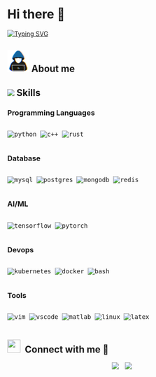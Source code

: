 # Hi there 👋

[![Typing SVG](https://readme-typing-svg.demolab.com?font=Rowdies&size=28&duration=3000&pause=1000&color=3FF728&center=false&vCenter=true&multiline=true&width=440&height=90&lines=Welcome+to+my+GitHub+Profile!;I'm+a+Machine+Learning+Engineer)](https://git.io/typing-svg)

## <picture><img src = "https://github.com/0xAbdulKhalid/0xAbdulKhalid/raw/main/assets/mdImages/about_me.gif" width = 50px></picture> **About me**

## <img src="https://media2.giphy.com/media/QssGEmpkyEOhBCb7e1/giphy.gif?cid=ecf05e47a0n3gi1bfqntqmob8g9aid1oyj2wr3ds3mg700bl&rid=giphy.gif" width ="25"><b> Skills</b>

### Programming Languages

<p style="display: inline-block;" align="left">
  	<kbd>
    	<img title="python" width="30px" src="" /> 
  	</kbd>
	<kbd>
    	<img title="c++" width="30px" src="" /> 
  	</kbd>
	<kbd>
    	<img title="rust" width="30px" src="" /> 
  	</kbd>
</p>

### Database

<p style="display: inline-block;" align="left">
  	<kbd>
    	<img title="mysql" width="30px" src="" /> 
  	</kbd>
	<kbd>
    	<img title="postgres" width="30px" src="" /> 
  	</kbd>
	<kbd>
    	<img title="mongodb" width="30px" src="" /> 
  	</kbd>
	<kbd>
    	<img title="redis" width="30px" src="" /> 
  	</kbd>
</p>

### AI/ML

<p style="display: inline-block;" align="left">
  	<kbd>
    	<img title="tensorflow" width="30px" src="" /> 
  	</kbd>
	<kbd>
    	<img title="pytorch" width="30px" src="" /> 
  	</kbd>
</p>

### Devops

<p style="display: inline-block;" align="left">
  	<kbd>
    	<img title="kubernetes" width="30px" src="" /> 
  	</kbd>
	<kbd>
    	<img title="docker" width="30px" src="" /> 
  	</kbd>
	<kbd>
    	<img title="bash" width="30px" src="" /> 
  	</kbd>
</p>

### Tools

<p style="display: inline-block;" align="left">
  	<kbd>
    	<img title="vim" width="30px" src="" /> 
  	</kbd>
	<kbd>
    	<img title="vscode" width="30px" src="" /> 
  	</kbd>
	<kbd>
    	<img title="matlab" width="30px" src="" /> 
  	</kbd>
	<kbd>
    	<img title="linux" width="30px" src="" /> 
  	</kbd>
	<kbd>
    	<img title="latex" width="30px" src="" /> 
  	</kbd>
</p>

## <img src="https://media.giphy.com/media/iY8CRBdQXODJSCERIr/giphy.gif" width="30" height="30" style="margin-right: 10px;"><b>Connect with me 🤝<b>

<p align="center">
 <div align="center"  class="icons-social" style="margin-left: 10px;">
        <a style="margin-left: 10px;"  target="_blank" href="https://www.linkedin.com/in/mlap1n/">
			<img src="https://img.icons8.com/doodle/40/000000/linkedin--v2.png"></a>
        <a style="margin-left: 10px;" target="_blank" href="https://github.com/mlap1n">
		<img src="https://img.icons8.com/doodle/40/000000/github--v1.png"></a>
 </div>
</p>

